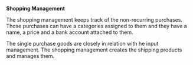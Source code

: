 **Shopping Management**

The shopping management keeps track of the non-recurring purchases. Those purchases can have a categories assigned to them and they have a name, a price and a bank account attached to them.

The single purchase goods are closely in relation with he input management. The shopping management creates the shipping products and manages them.
